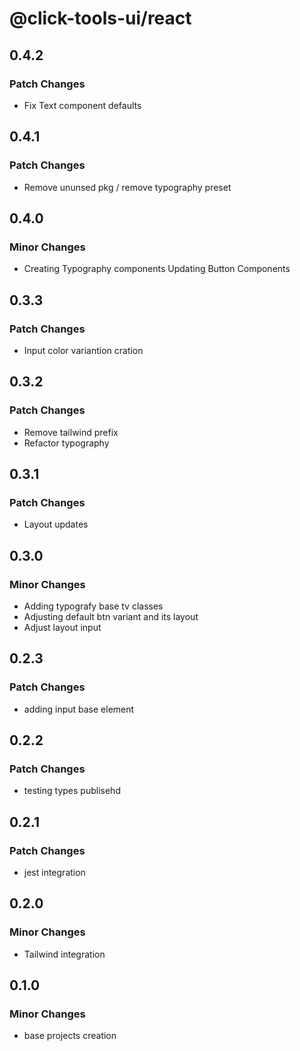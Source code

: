 # @click-tools-ui/react

## 0.4.2

### Patch Changes

- Fix Text component defaults

## 0.4.1

### Patch Changes

- Remove ununsed pkg / remove typography preset

## 0.4.0

### Minor Changes

- Creating Typography components
  Updating Button Components

## 0.3.3

### Patch Changes

- Input color variantion cration

## 0.3.2

### Patch Changes

- Remove tailwind prefix
- Refactor typography

## 0.3.1

### Patch Changes

- Layout updates

## 0.3.0

### Minor Changes

- Adding typografy base tv classes
- Adjusting default btn variant and its layout
- Adjust layout input

## 0.2.3

### Patch Changes

- adding input base element

## 0.2.2

### Patch Changes

- testing types publisehd

## 0.2.1

### Patch Changes

- jest integration

## 0.2.0

### Minor Changes

- Tailwind integration

## 0.1.0

### Minor Changes

- base projects creation
